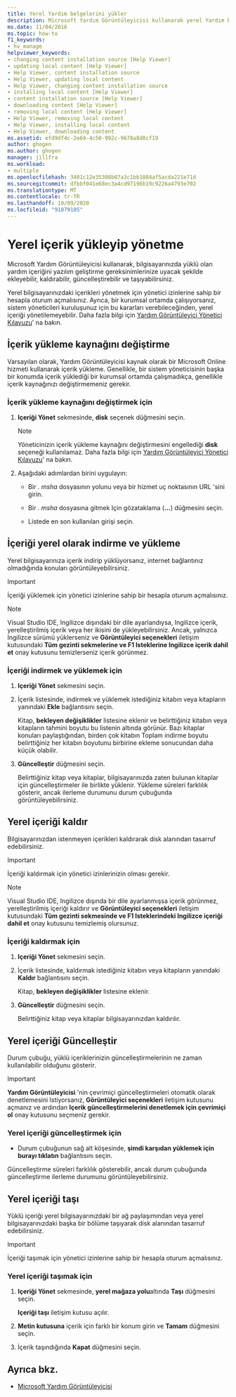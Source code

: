 ```yaml
---
title: Yerel Yardım belgelerini yükler
description: Microsoft Yardım Görüntüleyicisi kullanarak yerel Yardım belgelerini yükleyip yönetin. Bilgisayarınızda yüklü olan yardım içeriğini ekleyin, kaldırın, güncelleştirin ve taşıyın.
ms.date: 11/04/2016
ms.topic: how-to
f1_keywords:
- hv_manage
helpviewer_keywords:
- changing content installation source [Help Viewer]
- updating local content [Help Viewer]
- Help Viewer, content installation source
- Help Viewer, updating local content
- Help Viewer, changing content installation source
- installing local content [Help Viewer]
- content installation source [Help Viewer]
- downloading content [Help Viewer]
- removing local content [Help Viewer]
- Help Viewer, removing local content
- Help Viewer, installing local content
- Help Viewer, downloading content
ms.assetid: efd9df4c-2e69-4c50-992c-9678a8d8cf19
author: ghogen
ms.author: ghogen
manager: jillfra
ms.workload:
- multiple
ms.openlocfilehash: 3401c12e35308b07a3c1bb1884af5acda221e71d
ms.sourcegitcommit: dfbbf041e68ec3a4cd97196b19c9226a4793e702
ms.translationtype: MT
ms.contentlocale: tr-TR
ms.lasthandoff: 10/09/2020
ms.locfileid: "91879105"
---
```

# <a name="install-and-manage-local-content"></a>Yerel içerik yükleyip yönetme

Microsoft Yardım Görüntüleyicisi kullanarak, bilgisayarınızda yüklü olan yardım içeriğini yazılım geliştirme gereksinimlerinize uyacak şekilde ekleyebilir, kaldırabilir, güncelleştirebilir ve taşıyabilirsiniz.

Yerel bilgisayarınızdaki içerikleri yönetmek için yönetici izinlerine sahip bir hesapla oturum açmalısınız. Ayrıca, bir kurumsal ortamda çalışıyorsanız, sistem yöneticileri kuruluşunuz için bu kararları verebileceğinden, yerel içeriği yönetilemeyebilir. Daha fazla bilgi için [Yardım Görüntüleyici Yönetici Kılavuzu](../help-viewer/administrator-guide.md)' na bakın.

## <a name="change-the-content-installation-source"></a>İçerik yükleme kaynağını değiştirme

Varsayılan olarak, Yardım Görüntüleyicisi kaynak olarak bir Microsoft Online hizmeti kullanarak içerik yükleme. Genellikle, bir sistem yöneticisinin başka bir konumda içerik yüklediği bir kurumsal ortamda çalışmadıkça, genellikle içerik kaynağınızı değiştirmemeniz gerekir.

### <a name="to-change-the-content-installation-source"></a>İçerik yükleme kaynağını değiştirmek için

1. **Içeriği Yönet** sekmesinde, **disk** seçenek düğmesini seçin.

    > [!NOTE]
    > Yöneticinizin içerik yükleme kaynağını değiştirmesini engellediği **disk** seçeneği kullanılamaz. Daha fazla bilgi için [Yardım Görüntüleyici Yönetici Kılavuzu](../help-viewer/administrator-guide.md)' na bakın.

2. Aşağıdaki adımlardan birini uygulayın:

    - Bir *. msha* dosyasının yolunu veya bir hizmet uç noktasının URL 'sini girin.

    - Bir *. msha* dosyasına gitmek Için gözataklama (**...**) düğmesini seçin.

    - Listede en son kullanılan girişi seçin.

## <a name="download-and-install-content-locally"></a>İçeriği yerel olarak indirme ve yükleme

Yerel bilgisayarınıza içerik indirip yüklüyorsanız, internet bağlantınız olmadığında konuları görüntüleyebilirsiniz.

> [!IMPORTANT]
> İçeriği yüklemek için yönetici izinlerine sahip bir hesapla oturum açmalısınız.

> [!NOTE]
> Visual Studio IDE, Ingilizce dışındaki bir dile ayarlandıysa, Ingilizce içerik, yerelleştirilmiş içerik veya her ikisini de yükleyebilirsiniz. Ancak, yalnızca Ingilizce sürümü yüklerseniz ve **Görüntüleyici seçenekleri** iletişim kutusundaki **Tüm gezinti sekmelerine ve F1 Isteklerine Ingilizce içerik dahil et** onay kutusunu temizlerseniz içerik görünmez.

### <a name="to-download-and-install-content"></a>İçeriği indirmek ve yüklemek için

1. **Içeriği Yönet** sekmesini seçin.

2. İçerik listesinde, indirmek ve yüklemek istediğiniz kitabın veya kitapların yanındaki **Ekle** bağlantısını seçin.

     Kitap, **bekleyen değişiklikler** listesine eklenir ve belirttiğiniz kitabın veya kitapların tahmini boyutu bu listenin altında görünür. Bazı kitaplar konuları paylaştığından, birden çok kitabın Toplam indirme boyutu belirttiğiniz her kitabın boyutunu birbirine ekleme sonucundan daha küçük olabilir.

3. **Güncelleştir** düğmesini seçin.

     Belirttiğiniz kitap veya kitaplar, bilgisayarınızda zaten bulunan kitaplar için güncelleştirmeler ile birlikte yüklenir. Yükleme süreleri farklılık gösterir, ancak ilerleme durumunu durum çubuğunda görüntüleyebilirsiniz.

## <a name="remove-local-content"></a>Yerel içeriği kaldır

Bilgisayarınızdan istenmeyen içerikleri kaldırarak disk alanından tasarruf edebilirsiniz.

> [!IMPORTANT]
> İçeriği kaldırmak için yönetici izinlerinizin olması gerekir.

> [!NOTE]
> Visual Studio IDE, Ingilizce dışında bir dile ayarlanmışsa içerik görünmez, yerelleştirilmiş içeriği kaldırır ve **Görüntüleyici seçenekleri** iletişim kutusundaki **Tüm gezinti sekmesinde ve F1 Isteklerindeki Ingilizce içeriği dahil et** onay kutusunu temizlemiş olursunuz.

### <a name="to-remove-content"></a>İçeriği kaldırmak için

1. **Içeriği Yönet** sekmesini seçin.

2. İçerik listesinde, kaldırmak istediğiniz kitabın veya kitapların yanındaki **Kaldır** bağlantısını seçin.

     Kitap, **bekleyen değişiklikler** listesine eklenir.

3. **Güncelleştir** düğmesini seçin.

     Belirttiğiniz kitap veya kitaplar bilgisayarınızdan kaldırılır.

## <a name="update-local-content"></a>Yerel içeriği Güncelleştir

Durum çubuğu, yüklü içeriklerinizin güncelleştirmelerinin ne zaman kullanılabilir olduğunu gösterir.

> [!IMPORTANT]
> **Yardım Görüntüleyicisi** 'nin çevrimiçi güncelleştirmeleri otomatik olarak denetlemesini Istiyorsanız, **Görüntüleyici seçenekleri** iletişim kutusunu açmanız ve ardından **Içerik güncelleştirmelerini denetlemek için çevrimiçi ol** onay kutusunu seçmeniz gerekir.

### <a name="to-update-local-content"></a>Yerel içeriği güncelleştirmek için

- Durum çubuğunun sağ alt köşesinde, **şimdi karşıdan yüklemek için burayı tıklatın** bağlantısını seçin.

Güncelleştirme süreleri farklılık gösterebilir, ancak durum çubuğunda güncelleştirme ilerleme durumunu görüntüleyebilirsiniz.

## <a name="move-local-content"></a>Yerel içeriği taşı

Yüklü içeriği yerel bilgisayarınızdaki bir ağ paylaşımından veya yerel bilgisayarınızdaki başka bir bölüme taşıyarak disk alanından tasarruf edebilirsiniz.

> [!IMPORTANT]
> İçeriği taşımak için yönetici izinlerine sahip bir hesapla oturum açmalısınız.

### <a name="to-move-local-content"></a>Yerel içeriği taşımak için

1. **Içeriği Yönet** sekmesinde, **yerel mağaza yolu**altında **Taşı** düğmesini seçin.

     **Içeriği taşı** iletişim kutusu açılır.

2. **Metin kutusuna** içerik için farklı bir konum girin ve **Tamam** düğmesini seçin.

3. İçerik taşındığında **Kapat** düğmesini seçin.

## <a name="see-also"></a>Ayrıca bkz.

- [Microsoft Yardım Görüntüleyicisi](../help-viewer/overview.md)